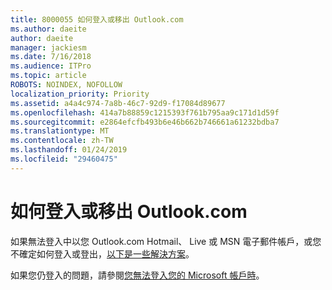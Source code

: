 ```yaml
---
title: 8000055 如何登入或移出 Outlook.com
ms.author: daeite
author: daeite
manager: jackiesm
ms.date: 7/16/2018
ms.audience: ITPro
ms.topic: article
ROBOTS: NOINDEX, NOFOLLOW
localization_priority: Priority
ms.assetid: a4a4c974-7a8b-46c7-92d9-f17084d89677
ms.openlocfilehash: 414a7b88859c1215393f761b795aa9c171d1d59f
ms.sourcegitcommit: e2864efcfb493b6e46b662b746661a61232bdba7
ms.translationtype: MT
ms.contentlocale: zh-TW
ms.lasthandoff: 01/24/2019
ms.locfileid: "29460475"
---
```

# <a name="how-to-sign-in-to-or-out-of-outlookcom"></a>如何登入或移出 Outlook.com

如果無法登入中以您 Outlook.com Hotmail、 Live 或 MSN 電子郵件帳戶，或您不確定如何登入或登出，[以下是一些解決方案](https://go.microsoft.com/fwlink/p/?linkid=2005840)。
  
如果您仍登入的問題，請參閱[您無法登入您的 Microsoft 帳戶時](https://go.microsoft.com/fwlink/p/?linkid=837479)。
  

